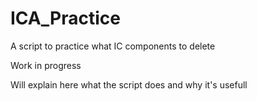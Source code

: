 # ICA_Practice
A script to practice what IC components to delete 

Work in progress


Will explain here what the script does and why it's usefull 